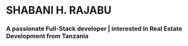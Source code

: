 # SHABANI H. RAJABU

<h3>A passionate Full-Stack developer | interested in Real Estate Development  from Tanzania</h3>
<br>

